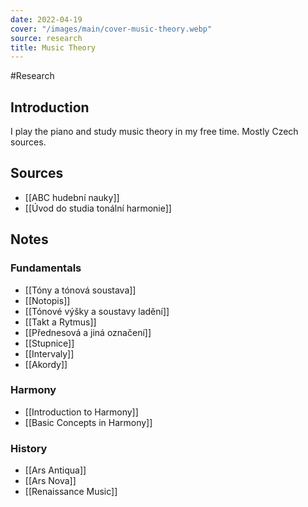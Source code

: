 ```yaml
---
date: 2022-04-19
cover: "/images/main/cover-music-theory.webp"
source: research
title: Music Theory
---
```

#Research 
## Introduction
I play the piano and study music theory in my free time. Mostly Czech sources.

## Sources
- [[ABC hudební nauky]]
- [[Úvod do studia tonální harmonie]]

## Notes
### Fundamentals
- [[Tóny a tónová soustava]]
- [[Notopis]]
- [[Tónové výšky a soustavy ladění]]
- [[Takt a Rytmus]]
- [[Přednesová a jiná označení]]
- [[Stupnice]]
- [[Intervaly]]
- [[Akordy]]

### Harmony
- [[Introduction to Harmony]]
- [[Basic Concepts in Harmony]]

### History
- [[Ars Antiqua]]
- [[Ars Nova]]
- [[Renaissance Music]]